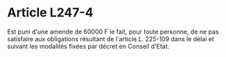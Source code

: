 # Article L247-4

Est puni d'une amende de 60000 F le fait, pour toute personne, de ne pas satisfaire aux obligations résultant de l'article L. 225-109 dans le délai et suivant les modalités fixées par décret en Conseil d'Etat.
